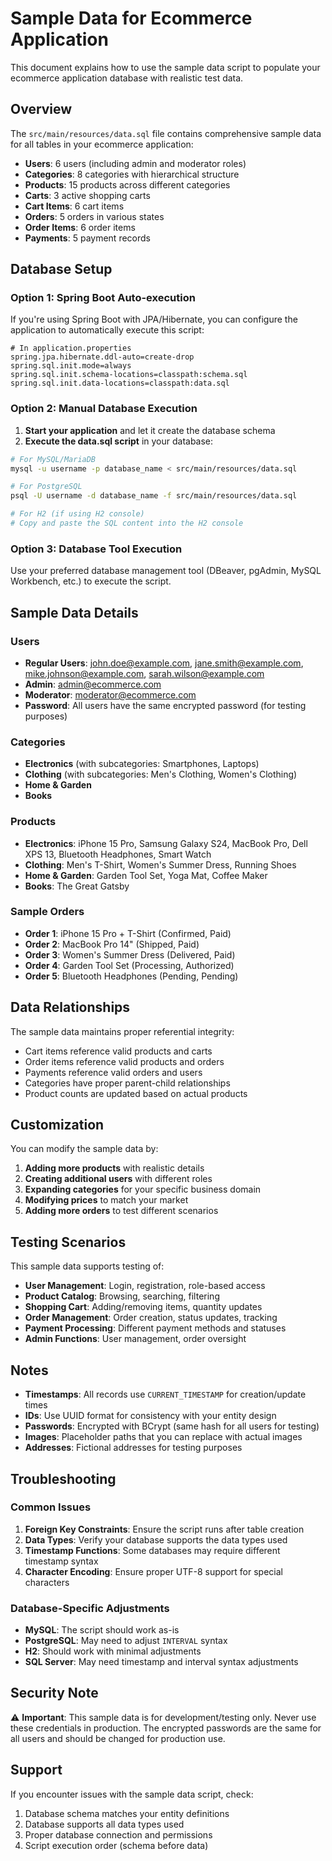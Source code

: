 # Sample Data for Ecommerce Application

This document explains how to use the sample data script to populate your ecommerce application database with realistic test data.

## Overview

The `src/main/resources/data.sql` file contains comprehensive sample data for all tables in your ecommerce application:

- **Users**: 6 users (including admin and moderator roles)
- **Categories**: 8 categories with hierarchical structure
- **Products**: 15 products across different categories
- **Carts**: 3 active shopping carts
- **Cart Items**: 6 cart items
- **Orders**: 5 orders in various states
- **Order Items**: 6 order items
- **Payments**: 5 payment records

## Database Setup

### Option 1: Spring Boot Auto-execution

If you're using Spring Boot with JPA/Hibernate, you can configure the application to automatically execute this script:

```properties
# In application.properties
spring.jpa.hibernate.ddl-auto=create-drop
spring.sql.init.mode=always
spring.sql.init.schema-locations=classpath:schema.sql
spring.sql.init.data-locations=classpath:data.sql
```

### Option 2: Manual Database Execution

1. **Start your application** and let it create the database schema
2. **Execute the data.sql script** in your database:

```bash
# For MySQL/MariaDB
mysql -u username -p database_name < src/main/resources/data.sql

# For PostgreSQL
psql -U username -d database_name -f src/main/resources/data.sql

# For H2 (if using H2 console)
# Copy and paste the SQL content into the H2 console
```

### Option 3: Database Tool Execution

Use your preferred database management tool (DBeaver, pgAdmin, MySQL Workbench, etc.) to execute the script.

## Sample Data Details

### Users
- **Regular Users**: john.doe@example.com, jane.smith@example.com, mike.johnson@example.com, sarah.wilson@example.com
- **Admin**: admin@ecommerce.com
- **Moderator**: moderator@ecommerce.com
- **Password**: All users have the same encrypted password (for testing purposes)

### Categories
- **Electronics** (with subcategories: Smartphones, Laptops)
- **Clothing** (with subcategories: Men's Clothing, Women's Clothing)
- **Home & Garden**
- **Books**

### Products
- **Electronics**: iPhone 15 Pro, Samsung Galaxy S24, MacBook Pro, Dell XPS 13, Bluetooth Headphones, Smart Watch
- **Clothing**: Men's T-Shirt, Women's Summer Dress, Running Shoes
- **Home & Garden**: Garden Tool Set, Yoga Mat, Coffee Maker
- **Books**: The Great Gatsby

### Sample Orders
- **Order 1**: iPhone 15 Pro + T-Shirt (Confirmed, Paid)
- **Order 2**: MacBook Pro 14" (Shipped, Paid)
- **Order 3**: Women's Summer Dress (Delivered, Paid)
- **Order 4**: Garden Tool Set (Processing, Authorized)
- **Order 5**: Bluetooth Headphones (Pending, Pending)

## Data Relationships

The sample data maintains proper referential integrity:

- Cart items reference valid products and carts
- Order items reference valid products and orders
- Payments reference valid orders and users
- Categories have proper parent-child relationships
- Product counts are updated based on actual products

## Customization

You can modify the sample data by:

1. **Adding more products** with realistic details
2. **Creating additional users** with different roles
3. **Expanding categories** for your specific business domain
4. **Modifying prices** to match your market
5. **Adding more orders** to test different scenarios

## Testing Scenarios

This sample data supports testing of:

- **User Management**: Login, registration, role-based access
- **Product Catalog**: Browsing, searching, filtering
- **Shopping Cart**: Adding/removing items, quantity updates
- **Order Management**: Order creation, status updates, tracking
- **Payment Processing**: Different payment methods and statuses
- **Admin Functions**: User management, order oversight

## Notes

- **Timestamps**: All records use `CURRENT_TIMESTAMP` for creation/update times
- **IDs**: Use UUID format for consistency with your entity design
- **Passwords**: Encrypted with BCrypt (same hash for all users for testing)
- **Images**: Placeholder paths that you can replace with actual images
- **Addresses**: Fictional addresses for testing purposes

## Troubleshooting

### Common Issues

1. **Foreign Key Constraints**: Ensure the script runs after table creation
2. **Data Types**: Verify your database supports the data types used
3. **Timestamp Functions**: Some databases may require different timestamp syntax
4. **Character Encoding**: Ensure proper UTF-8 support for special characters

### Database-Specific Adjustments

- **MySQL**: The script should work as-is
- **PostgreSQL**: May need to adjust `INTERVAL` syntax
- **H2**: Should work with minimal adjustments
- **SQL Server**: May need timestamp and interval syntax adjustments

## Security Note

⚠️ **Important**: This sample data is for development/testing only. Never use these credentials in production. The encrypted passwords are the same for all users and should be changed for production use.

## Support

If you encounter issues with the sample data script, check:

1. Database schema matches your entity definitions
2. Database supports all data types used
3. Proper database connection and permissions
4. Script execution order (schema before data)
